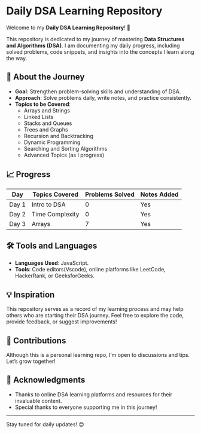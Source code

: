 # Daily DSA Learning Repository  

Welcome to my **Daily DSA Learning Repository**! 🎯  

This repository is dedicated to my journey of mastering **Data Structures and Algorithms (DSA)**. I am documenting my daily progress, including solved problems, code snippets, and insights into the concepts I learn along the way.  

## 🚀 About the Journey  
- **Goal**: Strengthen problem-solving skills and understanding of DSA.  
- **Approach**: Solve problems daily, write notes, and practice consistently.  
- **Topics to be Covered**:  
  - Arrays and Strings  
  - Linked Lists  
  - Stacks and Queues  
  - Trees and Graphs  
  - Recursion and Backtracking  
  - Dynamic Programming  
  - Searching and Sorting Algorithms  
  - Advanced Topics (as I progress)  


## 📈 Progress  
| Day   | Topics Covered          | Problems Solved | Notes Added |  
|------ |-------------------------|-----------------|-------------|  
| Day 1 | Intro to DSA            | 0               | Yes         |  
| Day 2 | Time Complexity         | 0               | Yes         |  
| Day 3 | Arrays                  | 7               | Yes         |  

## 🛠️ Tools and Languages  
- **Languages Used**: JavaScript.  
- **Tools**: Code editors(Vscode), online platforms like LeetCode, HackerRank, or GeeksforGeeks.  

## 💡 Inspiration  
This repository serves as a record of my learning process and may help others who are starting their DSA journey. Feel free to explore the code, provide feedback, or suggest improvements!  

## 🤝 Contributions  
Although this is a personal learning repo, I’m open to discussions and tips. Let’s grow together!  

## 🌟 Acknowledgments  
- Thanks to online DSA learning platforms and resources for their invaluable content.  
- Special thanks to everyone supporting me in this journey!  

---

Stay tuned for daily updates! 😊  

